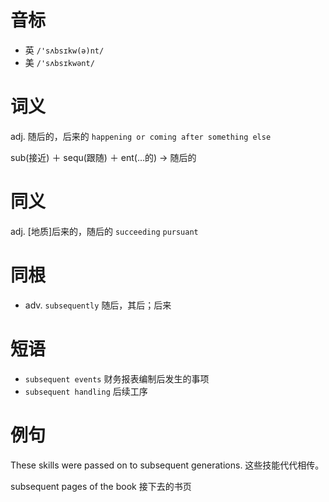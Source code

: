 # 音标

- 英 `/'sʌbsɪkw(ə)nt/`
- 美 `/'sʌbsɪkwənt/`

# 词义

adj. 随后的，后来的
`happening or coming after something else`



sub(接近) ＋ sequ(跟随) ＋ ent(…的) → 随后的

# 同义

adj. [地质]后来的，随后的
`succeeding` `pursuant`

# 同根

- adv. `subsequently` 随后，其后；后来

# 短语

- `subsequent events` 财务报表编制后发生的事项
- `subsequent handling` 后续工序

# 例句

These skills were passed on to subsequent generations.
这些技能代代相传。

subsequent pages of the book
接下去的书页



